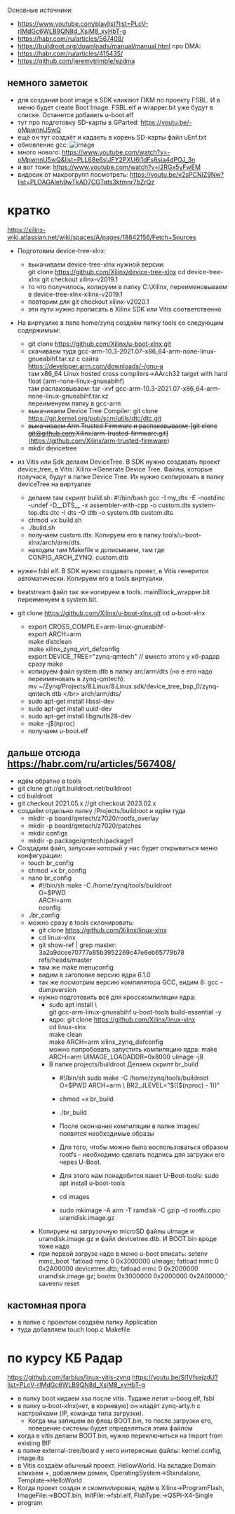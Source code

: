 Основные источники:
- https://www.youtube.com/playlist?list=PLcV-rIMdGc6WLB9QN8d_XsiM8_xyHbT-g
- https://habr.com/ru/articles/567408/
- https://buildroot.org/downloads/manual/manual.html
про DMA:
- https://habr.com/ru/articles/415435/
- https://github.com/jeremytrimble/ezdma

## немного заметок
- для создания boot image в SDK кликают ПКМ по проекту FSBL. И в меню будет create Boot Image. FSBL.elf и wrapper.bit уже будут в списке. Останется добавить u-boot.elf
- тут про подготовку SD-карты в GParted: https://youtu.be/-oMpwnnU5wQ
- ещё он тут создаёт и кадаеть в корень SD-карты файл uEnf.txt
- обновление gcc:
![image](https://github.com/EvgeniyGA/_ZynqLessons/assets/93276404/5983d2c4-eef9-4fee-a7bf-e8f55c0ccc83)
- много нового: https://www.youtube.com/watch?v=-oMpwnnU5wQ&list=PLL68e6slJFY2PXU6l1dFs6sia4dPOJ_3n
- и вот тоже: https://www.youtube.com/watch?v=j2RGx5yFwEM
- видосик от макрогрупп посмотреть: https://youtu.be/v2sPCNIZ9Nw?list=PLOAGAleh9wTkAD7CGTqts3ktmnr7bZrQz

# кратко
https://xilinx-wiki.atlassian.net/wiki/spaces/A/pages/18842156/Fetch+Sources

- Подготовим device-tree-xlnx:
  - выкачиваем device-tree-xlnx нужной версии: </br>
    git clone https://github.com/Xilinx/device-tree-xlnx
    cd device-tree-xlnx
    git checkout xilinx-v2019.1
  - то что получилось, копируем в папку C:\Xilinx\, переименовываем в device-tree-xlnx-xilinx-v2019.1
  - повторим для git checkout xilinx-v2020.1
  - эти пути нужно прописать в Xilinx SDK или Vitis соответственно
- На виртуалке в папе home/zynq создаём папку tools со следующим содержимым:
  - git clone https://github.com/Xilinx/u-boot-xlnx.git
  - скачиваем туда gcc-arm-10.3-2021.07-x86_64-arm-none-linux-gnueabihf.tar.xz с сайта https://developer.arm.com/downloads/-/gnu-a</br>
там x86_64 Linux hosted cross compilers->AArch32 target with hard float (arm-none-linux-gnueabihf)</br>
там распаковываем: tar -xvf gcc-arm-10.3-2021.07-x86_64-arm-none-linux-gnueabihf.tar.xz</br>
переименуем папку в gcc-arm
  - выкачиваем Device Tree Compiler: git clone https://git.kernel.org/pub/scm/utils/dtc/dtc.git
  - ~~выкачиваем Arm Trusted Firmware и распаковываем: [git clone git@github.com:Xilinx/arm-trusted-firmware.git]~~(https://github.com/Xilinx/arm-trusted-firmware)
  - mkdir devicetree
- из Vitis или Sdk делаем DeviceTree. В SDK нужно создавать проект device_tree, в Vitis: Xilinx->Generate Device Tree. Файлы, которые получася, будут в папке Device Tree. Их нужно скопировать в папку deviceTree на виртуалке
  - делаем там скрипт build.sh:
    #!/bin/bash
    gcc -I my_dts -E -nostdinc -undef -D__DTS__ -x assembler-with-cpp -o custom.dts system-top.dts
    dtc -I dts -O dtb -o system.dtb custom.dts
  - chmod +x build.sh
  - ./build.sh
  - получаем custom.dts. Копируем его в папку tools/u-boot-xlnx/arch/arm/dts.
  - находим там Makefile и дописываем, там где CONFIG_ARCH_ZYNQ: custom.dtb
- нужен fsbl.elf. В SDK нужно создавать проект, в Vitis генерится автоматически. Копируем его в tools виртуалки.
- beatstream файл так же копируем в tools. mainBlock_wrapper.bit переименуем в system.bit.

- git clone https://github.com/Xilinx/u-boot-xlnx.git
  cd u-boot-xlnx
    - export CROSS_COMPILE=arm-linux-gnueabihf-</br>
      export ARCH=arm</br>
      make distclean</br>
      make xilinx_zynq_virt_defconfig</br>
      export DEVICE_TREE="zynq-qmtech" // вместо этого у кб-радар сразу make</br>
    - копируем файл system.dtb в папку arc/arm/dts (но е его надо переименовать в zynq-qmtech):</br>
      mv ~/Zynq/Projects/8.Linux/8.Linux.sdk/device_tree_bsp_0/zynq-qmtech.dtb \</br>
      arch/arm/dts/
    - sudo apt-get install libssl-dev
    - sudo apt-get install uuid-dev
    - sudo apt-get install libgnutls28-dev
    - make -j$(nproc)
    - получаем u-boot.elf


## дальше отсюда https://habr.com/ru/articles/567408/
- идём обратно в tools
- git clone git://git.buildroot.net/buildroot
- cd buildroot
- git checkout 2021.05.x  //git checkout 2023.02.x
- создаём отдельно папку /Projects/buildroot и идём туда
  - mkdir -p board/qmtech/z7020/rootfs_overlay
  - mkdir -p board/qmtech/z7020/patches
  - mkdir configs
  - mkdir -p  package/qmtech/package1
- Создадим файл, запуская который у нас будет открываться меню конфигурации:
  - touch br_config
  - chmod +x br_config
  - nano br_config
    - #!/bin/sh
      make -C /home/zynq/tools/buildroot \
      O=$PWD \
      ARCH=arm \
      nconfig
  - ./br_config
  - можно сразу в tools склонировать:
    - git clone https://github.com/Xilinx/linux-xlnx
    - cd linux-xlnx
    - git show-ref | grep master:
      3a2a9dcee70777a85b3952269c47e6eb65779b78 refs/heads/master
    - там же make menuconfig
    - видим в заголовке версию ядра 6.1.0
    - так же посмотрим версию компилятора GCC, видим 8: gcc -dumpversion
    - нужно подготовить всё для кросскомпиляции ядра:
      - sudo apt install \ </br>
        git gcc-arm-linux-gnueabihf u-boot-tools build-essential -y </br>
      - ядро:
          git clone https://github.com/Xilinx/linux-xlnx </br>
          cd linux-xlnx </br>
          make clean </br>
          make ARCH=arm xilinx_zynq_defconfig </br>
          можно попробовать запустить компиляцию ядра: make ARCH=arm UIMAGE_LOADADDR=0x8000 uImage -j8
      - В папке projects/buildroot Делаем скрипт br_build
          - #!/bin/sh
            sudo make -C /home/zynq/tools/buildroot \
            O=$PWD
            ARCH=arm \
            BR2_JLEVEL="$(($(nproc) - 1))"
          
          - chmod +x br_build
          - ./br_build
          - После окончания компиляции в папке images/ появятся необходимые образы
          - Для того, чтобы можно было воспользоваться образом rootfs - необходимо сделать подпись для загрузки его через U-Boot.
          - Для этого нам понадобится пакет U-Boot-tools: sudo apt install u-boot-tools
          - cd images
          - sudo mkimage -A arm -T ramdisk -C gzip -d rootfs.cpio uramdisk.image.gz
     - Копируем на загрузочную microSD файлы uImage и uramdisk.image.gz и файл devicetree.dtb. И BOOT.bin вроде тоже надо
     - при первой загрузе надо в меню u-boot вписать:
setenv mmc_boot 'fatload mmc 0 0x3000000 uImage; fatload mmc 0 0x2A00000 devicetree.dtb; fatload mmc 0 0x2000000 uramdisk.image.gz; bootm 0x3000000 0x2000000 0x2A00000;'
saveenv
reset

## кастомная прога
- в папке с проектом создаём папку Application
- туда добавляем  touch loop.c Makefile

# по курсу КБ Радар
https://github.com/farbius/linux-vitis-zynq
https://youtu.be/Si1VfsejzdU?list=PLcV-rIMdGc6WLB9QN8d_XsiM8_xyHbT-g
- в папку boot кидаем xsa после vitis. Тудаже летит u-boog.elf, fsbl
- в папку u-boot-xlnx(нет, в корневую) он кладёт zynq-arty.h с настройками (IP, команда типа загрузки).
  - Когда мы запишем во флеш BOOT.bin, то после загрузки его, поведение системы будет определяться этим файлом
- когда в vitis делаем BOOT.bin, нужно переключиться на Import from existing BIF 
- в папке external-tree/board у него интересные файлы: kernel.config, image.its
- в Vitis создаём обычный проект. HellowWorld. На вкладке Domain кликаем +, добавляем домен, OperatingSystem->Standalone, Template->HelloWorld
- Когда проект создан и скомпилирован, идём в Xilinx->ProgramFlash, ImageFile:->BOOT.bin, InitFile:->fsbl.elf, FlshType:->QSPI-X4-Single
- program
